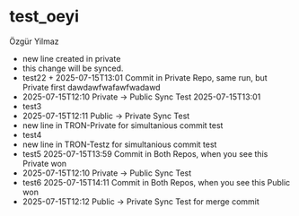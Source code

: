 # test_oeyi
Özgür Yilmaz


- new line created in private
- this change will be synced.
- test22 + 2025-07-15T13:01 Commit in Private Repo, same run, but Private first dawdawfwafawfwadawd
- 2025-07-15T12:10 Private -> Public Sync Test 2025-07-15T13:01 
- test3
- 2025-07-15T12:11 Public -> Private Sync Test
- new line in TRON-Private for simultanious commit test
- test4
- new line in TRON-Testz for simultanious commit test
- test5 2025-07-15T13:59 Commit in Both Repos, when you see this Private won
- 2025-07-15T12:10 Private -> Public Sync Test
- test6 2025-07-15T14:11 Commit in Both Repos, when you see this Public won
- 2025-07-15T12:12 Public -> Private Sync Test for merge commit
